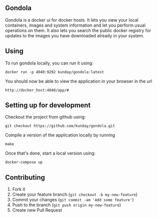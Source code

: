 ## Gondola

Gondola is a docker ui for docker hosts. It lets you view your local containers,
images and system information and let you perform usual operations on them. It
also lets you search the public docker registry for updates to the images you
have downloaded already in your system.

## Using

To run gondola locally, you can run it using:

    docker run -p 4040:9292 kunday/gondola:latest

You should now be able to view the application in your browser in the url

    http://docker_host:4040/app/#

## Setting up for development

Checkout the project from github using:

	git checkout https://github.com/kunday/gondola.git

Compile a version of the application locally by running

	make

Once that's done, start a local version using:

    docker-compose up

## Contributing

1. Fork it
2. Create your feature branch (`git checkout -b my-new-feature`)
3. Commit your changes (`git commit -am 'Add some feature'`)
4. Push to the branch (`git push origin my-new-feature`)
5. Create new Pull Request
